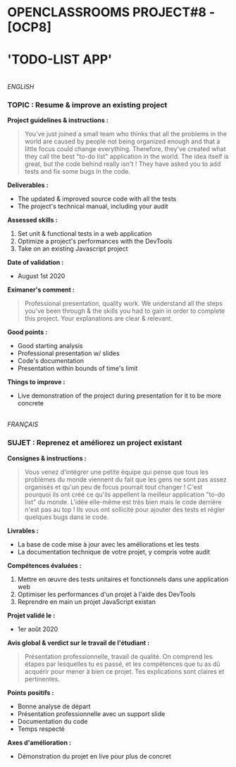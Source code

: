 # OPENCLASSROOMS PROJECT#8 - [OCP8]
# 'TODO-LIST APP'
\
*ENGLISH*
### TOPIC : Resume & improve an existing project
**Project guidelines & instructions :**
>You've just joined a small team who thinks that all the problems in the world are caused by people not being organized enough and that a little focus could change everything. Therefore, they've created what they call the best "to-do list" application in the world. The idea itself is great, but the code behind really isn't ! They have asked you to add tests and fix some bugs in the code.

**Deliverables :**
- The updated & improved source code with all the tests
- The project's technical manual, including your audit

**Assessed skills :**
1. Set unit & functional tests in a web application
2. Optimize a project's performances with the DevTools
3. Take on an existing Javascript project

**Date of validation :**
- August 1st 2020

**Eximaner's comment :**
>Professional presentation, quality work. We understand all the steps you've been through & the skills you had to gain in order to complete this project. Your explanations are clear & relevant.

**Good points :**
- Good starting analysis
- Professional presentation w/ slides
- Code's documentation
- Presentation within bounds of time's limit

**Things to improve :**
- Live demonstration of the project during presentation for it to be more concrete

\
*FRANÇAIS* 
### SUJET : Reprenez et améliorez un project existant
**Consignes & instructions :**
>Vous venez d'intégrer une petite équipe qui pense que tous les problèmes du monde viennent du fait que les gens ne sont pas assez organisés et qu'un peu de focus pourrait tout changer ! C'est pourquoi ils ont créé ce qu'ils appellent la meilleur application "to-do list" du monde. L'idée elle-même est très bien mais le code derrière n'est pas au top ! Ils vous ont sollicité pour ajouter des tests et régler quelques bugs dans le code.

**Livrables :**
- La base de code mise à jour avec les améliorations et les tests
- La documentation technique de votre projet, y compris votre audit

**Compétences évaluées :**
1. Mettre en œuvre des tests unitaires et fonctionnels dans une application web
2. Optimiser les performances d'un projet à l'aide des DevTools
3. Reprendre en main un projet JavaScript existan

**Projet validé le :**
- 1er août 2020

**Avis global & verdict sur le travail de l'étudiant :**
>Présentation professionnelle, travail de qualité. On comprend les étapes par lesquelles tu es passé, et les compétences que tu as dû acquérir pour mener à bien ce projet. Tes explications sont claires et pertinentes.

**Points positifs :**
- Bonne analyse de départ
- Présentation professionnelle avec un support slide
- Documentation du code
- Temps respecté

**Axes d'amélioration :**
- Démonstration du projet en live pour plus de concret
